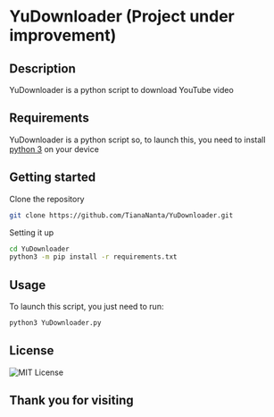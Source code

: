 <h1>YuDownloader (Project under improvement)</h1>

<h2>Description</h2>
<p>YuDownloader is a python script to download YouTube video</p>

<h2>Requirements</h2>
<p>YuDownloader is a python script so, to launch this, you need to install <a href="https://www.python.org/downloads/">python 3</a> on your device</p>

<h2>Getting started</h2>

Clone the repository
```bash
git clone https://github.com/TianaNanta/YuDownloader.git
```

Setting it up
```bash
cd YuDownloader
python3 -m pip install -r requirements.txt
```
    
<h2>Usage</h2>

To launch this script, you just need to run:
```bash
python3 YuDownloader.py
```
## License

![MIT License](https://img.shields.io/badge/License-MIT-green.svg)

## Thank you for visiting
